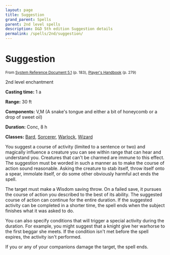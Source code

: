 ```yaml
---
layout: page
title: Suggestion
grand_parent: Spells
parent: 2nd level spells 
description: D&D 5th edition Suggestion details
permalink: /spells/2nd/suggestion/
---
```


# Suggestion

<small>From <a target="_blank" href="https://media.wizards.com/2016/downloads/DND/SRD-OGL_V5.1.pdf">System Reference Document 5.1</a> (p. 183), <a target="_blank" href="https://dnd.wizards.com/products/tabletop-games/rpg-products/rpg_playershandbook">Player's Handbook</a> (p. 279)</small>


2nd level enchantment

**Casting time:** 1 a

**Range:** 30 ft

**Components:** V,M (A snake's tongue and either a bit of honeycomb or a drop of sweet oil)

**Duration:** Conc, 8 h

**Classes:** [Bard](/classes/bard/), [Sorcerer](/classes/sorcerer/), [Warlock](/classes/warlock/), [Wizard](/classes/wizard/)

You suggest a course of activity (limited to a sentence or two) and magically influence a creature you can see within range that can hear and understand you. Creatures that can't be charmed are immune to this effect. The suggestion must be worded in such a manner as to make the course of action sound reasonable. Asking the creature to stab itself, throw itself onto a spear, immolate itself, or do some other obviously harmful act ends the spell.

   The target must make a Wisdom saving throw. On a failed save, it pursues the course of action you described to the best of its ability. The suggested course of action can continue for the entire duration. If the suggested activity can be completed in a shorter time, the spell ends when the subject finishes what it was asked to do.

   You can also specify conditions that will trigger a special activity during the duration. For example, you might suggest that a knight give her warhorse to the first beggar she meets. If the condition isn't met before the spell expires, the activity isn't performed.

   If you or any of your companions damage the target, the spell ends.